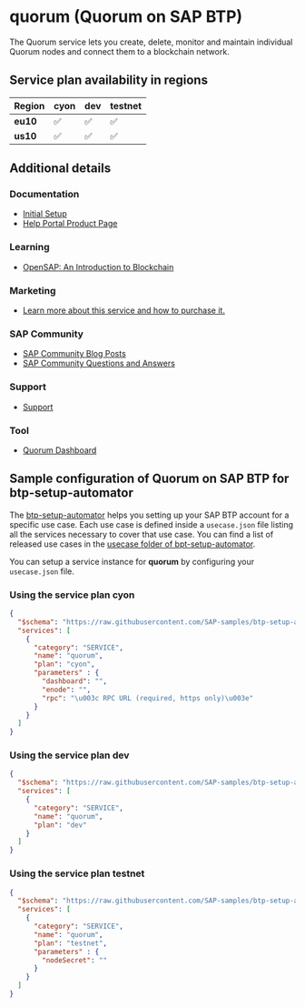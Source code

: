 # quorum (Quorum on SAP BTP)

The Quorum service lets you create, delete, monitor and maintain individual Quorum nodes and connect them to a blockchain network.

## Service plan availability in regions

| Region | cyon | dev | testnet |
|--------|------|-----|---------|
|  **eu10** | ✅ | ✅ | ✅ |
|  **us10** | ✅ | ✅ | ✅ |

## Additional details
### Documentation

- [Initial Setup](https://help.sap.com/viewer/3b2854f7840e420ab5a121e2a4d420c3/BLOCKCHAIN/en-US)
- [Help Portal Product Page](https://help.sap.com/docs/QUORUM)

### Learning

- [OpenSAP: An Introduction to Blockchain](https://open.sap.com/courses/leo4)

### Marketing

- [Learn more about this service and how to purchase it.]()

### SAP Community

- [SAP Community Blog Posts](https://community.sap.com/search/?ct=blog&q=Quorum%20on%20SAP%20BTP)
- [SAP Community Questions and Answers](https://community.sap.com/search/?ct=qa&q=Quorum%20on%20SAP%20BTP)

### Support

- [Support](https://help.sap.com/docs/BTP/65de2977205c403bbc107264b8eccf4b/5dd739823b824b539eee47b7860a00be.html)

### Tool

- [Quorum Dashboard](https://help.sap.com/viewer/3b2854f7840e420ab5a121e2a4d420c3/BLOCKCHAIN/en-US/635384f96cc04f1a9ee8e0dcf04d586c.html)

## Sample configuration of **Quorum on SAP BTP** for btp-setup-automator

The [btp-setup-automator](https://github.com/SAP-samples/btp-setup-automator) helps you setting up your SAP BTP account for a specific use case. Each use case is defined inside a `usecase.json` file listing all the services necessary to cover that use case. You can find a list of released use cases in the [usecase folder of bpt-setup-automator](https://github.com/SAP-samples/btp-setup-automator/tree/main/usecases).

You can setup a service instance for **quorum** by configuring your `usecase.json` file.

### Using the service plan **cyon**

```json
{
  "$schema": "https://raw.githubusercontent.com/SAP-samples/btp-setup-automator/main/libs/btpsa-usecase.json",
  "services": [
    {
      "category": "SERVICE",
      "name": "quorum",
      "plan": "cyon",
      "parameters" : {
        "dashboard": "",
        "enode": "",
        "rpc": "\u003c RPC URL (required, https only)\u003e"
      }
    }
  ]
}
```

### Using the service plan **dev**

```json
{
  "$schema": "https://raw.githubusercontent.com/SAP-samples/btp-setup-automator/main/libs/btpsa-usecase.json",
  "services": [
    {
      "category": "SERVICE",
      "name": "quorum",
      "plan": "dev"
    }
  ]
}
```

### Using the service plan **testnet**

```json
{
  "$schema": "https://raw.githubusercontent.com/SAP-samples/btp-setup-automator/main/libs/btpsa-usecase.json",
  "services": [
    {
      "category": "SERVICE",
      "name": "quorum",
      "plan": "testnet",
      "parameters" : {
        "nodeSecret": ""
      }
    }
  ]
}
```
